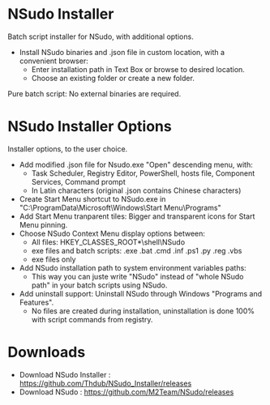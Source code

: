 # NSudo Installer
Batch script installer for NSudo, with additional options.
- Install NSudo binaries and .json file in custom location, with a convenient browser:
  - Enter installation path in Text Box or browse to desired location.
  - Choose an existing folder or create a new folder.

Pure batch script: No external binaries are required.

# NSudo Installer Options
Installer options, to the user choice.
- Add modified .json file for Nsudo.exe "Open" descending menu, with:
  - Task Scheduler, Registry Editor, PowerShell, hosts file, Component Services, Command prompt
  - In Latin characters (original .json contains Chinese characters)
- Create Start Menu shortcut to NSudo.exe in "C:\ProgramData\Microsoft\Windows\Start Menu\Programs\"
- Add Start Menu tranparent tiles: Bigger and transparent icons for Start Menu pinning.
- Choose NSudo Context Menu display options between:
  - All files: HKEY_CLASSES_ROOT\*\shell\NSudo
  - exe files and batch scripts: .exe  .bat  .cmd  .inf  .ps1  .py  .reg  .vbs
  - exe files only
- Add NSudo installation path to system environment variables paths:
  - This way you can juste write "NSudo" instead of "whole NSudo path" in your batch scripts using NSudo. 
- Add uninstall support: Uninstall NSudo through Windows "Programs and Features".
  - No files are created during installation, uninstallation is done 100% with script commands from registry.

# Downloads
- Download NSudo Installer : https://github.com/Thdub/NSudo_Installer/releases
- Download NSudo : https://github.com/M2Team/NSudo/releases
